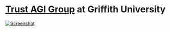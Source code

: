 # [Trust AGI Group](https://github.com/wowchemy/starter-hugo-research-group) at Griffith University

[![Screenshot](./preview.png)](https://hugoblox.com/hugo-themes/)
